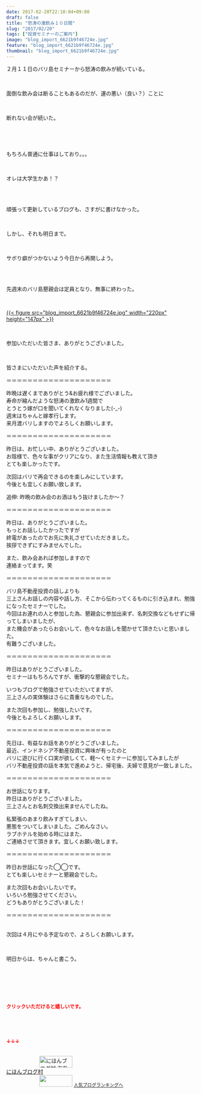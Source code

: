 ```yaml
---
date: 2017-02-20T22:10:04+09:00
draft: false
title: "怒涛の激飲み１０日間"
slug: "2017/02/20"
tags: ["投資セミナーのご案内"]
image: "blog_import_6621b9f46724e.jpg"
feature: "blog_import_6621b9f46724e.jpg"
thumbnail: "blog_import_6621b9f46724e.jpg"
---
```

<p>２月１１日のバリ島セミナーから怒涛の飲みが続いている。</p><p> </p><p>面倒な飲み会は断ることもあるのだが、運の悪い（良い？）ことに</p><p> </p><p>断れない会が続いた。</p><p> </p><p> </p><p>もちろん普通に仕事はしており。。。</p><p> </p><p>オレは大学生かあ！？</p><p> </p><p><br/>頑張って更新しているブログも、さすがに書けなかった。</p><p> </p><p>しかし、それも明日まで。</p><p> </p><p>サボり癖がつかないよう今日から再開しよう。</p><p> </p><p><br/>先週末のバリ島懇親会は定員となり、無事に終わった。</p><p> </p><p><a href="blog_import_6621b9f46724e.jpg">{{< figure src="blog_import_6621b9f46724e.jpg" width="220px" height="147px" >}}</a></p><p> </p><p>参加いただいた皆さま、ありがとうございました。</p><p> </p><p>皆さまにいただいた声を紹介する。</p><p>＝＝＝＝＝＝＝＝＝＝＝＝＝＝＝＝＝＝＝＝</p><p>昨晩は遅くまでありがとう&amp;お疲れ様でございました。<br/>寿命が縮んだような怒涛の激飲み1週間で<br/>とうとう嫁が口を聞いてくれなくなりました(-_-)<br/>週末はちゃんと嫁孝行します。<br/>来月渡バリしますのでよろしくお願いします。</p><p>＝＝＝＝＝＝＝＝＝＝＝＝＝＝＝＝＝＝＝＝</p><p>昨日は、お忙しい中、ありがとうございました。<br/>お陰様で、色々な事がクリアになり、また生活情報も教えて頂き<br/>とても楽しかったです。</p><p>次回はバリで再会できるのを楽しみにしています。<br/>今後とも宜しくお願い致します。</p><p>追伸: 昨晩の飲み会のお酒はもう抜けましたか〜？</p><p>＝＝＝＝＝＝＝＝＝＝＝＝＝＝＝＝＝＝＝＝</p><p>昨日は、ありがとうございました。<br/>もっとお話ししたかったですが<br/>終電があったのでお先に失礼させていただきました。<br/>挨拶できずにすみませんでした。</p><p>また、飲み会あれば参加しますので<br/>連絡まってます。笑</p><p>＝＝＝＝＝＝＝＝＝＝＝＝＝＝＝＝＝＝＝＝</p><p>バリ島不動産投資の話しよりも<br/>三上さんお話しの内容や話し方、そこから伝わってくるものに引き込まれ、勉強になったセミナーでした。<br/>今回はお連れの人と参加した為、懇親会に参加出来ず、名刺交換などもせずに帰ってしまいましたが、<br/>また機会があったらお会いして、色々なお話しを聞かせて頂きたいと思いました。<br/>有難うございました。</p><p>＝＝＝＝＝＝＝＝＝＝＝＝＝＝＝＝＝＝＝＝</p><p>昨日はありがとうございました。<br/>セミナーはもちろんですが、衝撃的な懇親会でした。</p><p>いつもブログで勉強させていただいてますが、<br/>三上さんの実体験はさらに貴重なものでした。</p><p>また次回も参加し、勉強したいです。<br/>今後ともよろしくお願いします。</p><p>＝＝＝＝＝＝＝＝＝＝＝＝＝＝＝＝＝＝＝＝</p><p>先日は、有益なお話をありがとうございました。<br/>最近、インドネシア不動産投資に興味が有ったのと<br/>バリに遊びに行く口実が欲しくて、軽〜くセミナーに参加してみましたが<br/>バリ不動産投資の話を本気で進めようと、帰宅後、夫婦で意見が一致しました。</p><p>＝＝＝＝＝＝＝＝＝＝＝＝＝＝＝＝＝＝＝＝</p><p>お世話になります。<br/>昨日はありがとうございました。<br/>三上さんとお名刺交換出来ませんでしたね。</p><p>私緊張のあまり飲みすぎてしまい、<br/>悪態をついてしまいました。ごめんなさい。<br/>ラブホテルを始める時にはまた、<br/>ご連絡させて頂きます。宜しくお願い致します。</p><p>＝＝＝＝＝＝＝＝＝＝＝＝＝＝＝＝＝＝＝＝</p><p>昨日お世話になった◯◯です。<br/>とても楽しいセミナーと懇親会でした。</p><p>また次回もお会いしたいです。<br/>いろいろ勉強させてください。<br/>どうもありがとうございました！</p><p>＝＝＝＝＝＝＝＝＝＝＝＝＝＝＝＝＝＝＝＝</p><p><br/>次回は４月にやる予定なので、よろしくお願いします。</p><p> </p><p>明日からは、ちゃんと書こう。</p><p> </p><p> </p><p> </p><p><font color="#ff0000" size="2"><strong>クリックいただけると嬉しいです。</strong></font></p><p> </p><p> </p><p><font color="#ff0000" size="2"><strong>↓↓↓</strong></font></p><p><br/><a href="ranking.html?p_cid=01260127" target="_blank"><img alt="にほんブログ村 海外生活ブログ バリ島情報へ" border="0" height="31" src="data:image/svg+xml;charset=utf-8,%3Csvg%20xmlns%3D%22http%3A%2F%2Fwww.w3.org%2F2000%2Fsvg%22%20title%3D%22Placeholder%20for%20Images%22%20role%3D%22presentation%22%20viewBox%3D%220%200%2088%2031%22%20%2F%3E" width="88" data-src="https://img-proxy.blog-video.jp/images?url=http%3A%2F%2Foverseas.blogmura.com%2Fbali%2Fimg%2Fbali88_31.gif" style="aspect-ratio: auto 88 / 31;"/><noscript><img alt="にほんブログ村 海外生活ブログ バリ島情報へ" border="0" height="31" src="https://img-proxy.blog-video.jp/images?url=http%3A%2F%2Foverseas.blogmura.com%2Fbali%2Fimg%2Fbali88_31.gif" width="88"></noscript></a><br/><a href="ranking.html?p_cid=01260127" target="_blank">にほんブログ村</a><br/><a href="link.php?1804582" title="人気ブログランキングへ"><img border="0" height="31" src="data:image/svg+xml;charset=utf-8,%3Csvg%20xmlns%3D%22http%3A%2F%2Fwww.w3.org%2F2000%2Fsvg%22%20title%3D%22Placeholder%20for%20Images%22%20role%3D%22presentation%22%20viewBox%3D%220%200%2088%2031%22%20%2F%3E" width="88" data-src="https://blog.with2.net/img/banner/banner_22.gif" style="aspect-ratio: auto 88 / 31;"/><noscript><img border="0" height="31" src="https://blog.with2.net/img/banner/banner_22.gif" width="88"></noscript></a> <a href="link.php?1804582" style="font-size: 12px;">人気ブログランキングへ</a></p>

